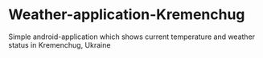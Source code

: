 # Weather-application-Kremenchug
Simple android-application which shows current temperature and weather status in Kremenchug, Ukraine
